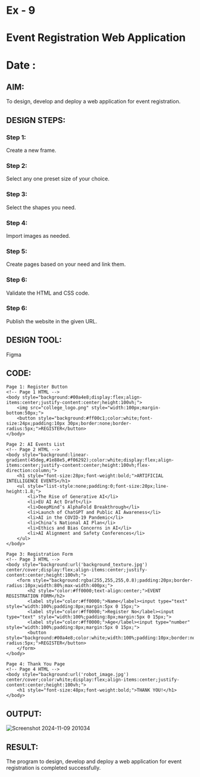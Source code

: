 # Ex - 9 
# Event Registration Web Application
# Date : 

## AIM:
To design, develop and deploy a web application for event registration.

## DESIGN STEPS:

### Step 1:
Create a new frame.

### Step 2:
Select any one preset size of your choice.

### Step 3:
Select the shapes you need.

### Step 4:
Import images as needed.

### Step 5:
Create pages based on your need and link them.

### Step 6:

Validate the HTML and CSS code.

### Step 6:

Publish the website in the given URL.

## DESIGN TOOL:
Figma

## CODE:
```
Page 1: Register Button
<!-- Page 1 HTML -->
<body style="background:#00a4e8;display:flex;align-items:center;justify-content:center;height:100vh;">
    <img src="college_logo.png" style="width:100px;margin-bottom:50px;">
    <button style="background:#ff00c1;color:white;font-size:24px;padding:10px 30px;border:none;border-radius:5px;">REGISTER</button>
</body>

Page 2: AI Events List
<!-- Page 2 HTML -->
<body style="background:linear-gradient(45deg,#1e88e5,#f06292);color:white;display:flex;align-items:center;justify-content:center;height:100vh;flex-direction:column;">
    <h1 style="font-size:28px;font-weight:bold;">ARTIFICIAL INTELLIGENCE EVENTS</h1>
    <ul style="list-style:none;padding:0;font-size:20px;line-height:1.8;">
        <li>The Rise of Generative AI</li>
        <li>EU AI Act Draft</li>
        <li>DeepMind’s AlphaFold Breakthrough</li>
        <li>Launch of ChatGPT and Public AI Awareness</li>
        <li>AI in the COVID-19 Pandemic</li>
        <li>China’s National AI Plan</li>
        <li>Ethics and Bias Concerns in AI</li>
        <li>AI Alignment and Safety Conferences</li>
    </ul>
</body>
```
```
Page 3: Registration Form
<!-- Page 3 HTML -->
<body style="background:url('background_texture.jpg') center/cover;display:flex;align-items:center;justify-content:center;height:100vh;">
    <form style="background:rgba(255,255,255,0.8);padding:20px;border-radius:10px;width:80%;max-width:400px;">
        <h2 style="color:#ff0000;text-align:center;">EVENT REGISTRATION FORM</h2>
        <label style="color:#ff0000;">Name</label><input type="text" style="width:100%;padding:8px;margin:5px 0 15px;">
        <label style="color:#ff0000;">Register No</label><input type="text" style="width:100%;padding:8px;margin:5px 0 15px;">
        <label style="color:#ff0000;">Age</label><input type="number" style="width:100%;padding:8px;margin:5px 0 15px;">
        <button style="background:#00a4e8;color:white;width:100%;padding:10px;border:none;border-radius:5px;">REGISTER</button>
    </form>
</body>

Page 4: Thank You Page
<!-- Page 4 HTML -->
<body style="background:url('robot_image.jpg') center/cover;color:white;display:flex;align-items:center;justify-content:center;height:100vh;">
    <h1 style="font-size:48px;font-weight:bold;">THANK YOU!</h1>
</body>
```

## OUTPUT:
![Screenshot 2024-11-09 201034](https://github.com/user-attachments/assets/9cbbeec3-1d8a-4071-a133-eb161fe12c35)


## RESULT:
The program to design, develop and deploy a web application for event registration is completed successfully.

